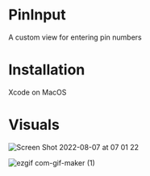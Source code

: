 # PinInput

A custom view for entering pin numbers

# Installation

Xcode on MacOS

# Visuals

![Screen Shot 2022-08-07 at 07 01 22](https://user-images.githubusercontent.com/18536619/183279270-df7298f7-2a7e-4003-8b97-177dfdbba21d.jpg)

![ezgif com-gif-maker (1)](https://user-images.githubusercontent.com/18536619/183279509-ce965636-6a32-430a-bd74-07749f9271a3.gif)

